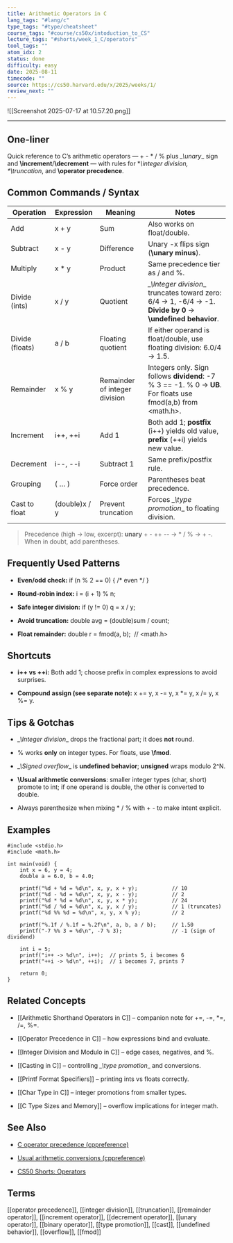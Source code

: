 ```yaml
---
title: Arithmetic Operators in C
lang_tags: "#lang/c"
type_tags: "#type/cheatsheet"
course_tags: "#course/cs50x/intoduction_to_CS"
lecture_tags: "#shorts/week_1_C/operators"
tool_tags: ""
atom_idx: 2
status: done
difficulty: easy
date: 2025-08-11
timecode: ""
source: https://cs50.harvard.edu/x/2025/weeks/1/
review_next: ""
---
```

  

![[Screenshot 2025-07-17 at 10.57.20.png]]

---

## **One-liner**

  

Quick reference to C’s arithmetic operators — + - * / % plus *_\unary*_ sign and **\increment**/**\decrement** — with rules for **\integer division*_, **\truncation*_, and **\operator precedence**.

  

## **Common Commands / Syntax**

|**Operation**|**Expression**|**Meaning**|**Notes**|
|---|---|---|---|
|Add|x + y|Sum|Also works on float/double.|
|Subtract|x - y|Difference|Unary -x flips sign (**\unary minus**).|
|Multiply|x * y|Product|Same precedence tier as / and %.|
|Divide (ints)|x / y|Quotient|*_\Integer division*_ truncates toward zero: 6/4 -> 1, -6/4 -> -1. **Divide by 0** → **\undefined behavior**.|
|Divide (floats)|a / b|Floating quotient|If either operand is float/double, use floating division: 6.0/4 -> 1.5.|
|Remainder|x % y|Remainder of integer division|Integers only. Sign follows **dividend**: -7 % 3 == -1. % 0 → **UB**. For floats use fmod(a,b) from <math.h>.|
|Increment|i++, ++i|Add 1|Both add 1; **postfix** (i++) yields old value, **prefix** (++i) yields new value.|
|Decrement|i--, --i|Subtract 1|Same prefix/postfix rule.|
|Grouping|( … )|Force order|Parentheses beat precedence.|
|Cast to float|(double)x / y|Prevent truncation|Forces *_\type promotion*_ to floating division.|

> Precedence (high → low, excerpt): **unary** + - ++ -- → * / % → + -. When in doubt, add parentheses.

  

## **Frequently Used Patterns**

- **Even/odd check:** if (n % 2 == 0) { /* even */ }
    
- **Round-robin index:** i = (i + 1) % n;
    
- **Safe integer division:** if (y != 0) q = x / y;
    
- **Avoid truncation:** double avg = (double)sum / count;
    
- **Float remainder:** double r = fmod(a, b);  // <math.h>
    

  

## **Shortcuts**

- **i++ vs ++i:** Both add 1; choose prefix in complex expressions to avoid surprises.
    
- **Compound assign (see separate note):** x += y, x -= y, x *= y, x /= y, x %= y.
    

  

## **Tips & Gotchas**

- *_\Integer division*_ drops the fractional part; it does **not** round.
    
- % works **only** on integer types. For floats, use **\fmod**.
    
- *_\Signed overflow*_ is **undefined behavior**; **unsigned** wraps modulo 2^N.
    
- **\Usual arithmetic conversions**: smaller integer types (char, short) promote to int; if one operand is double, the other is converted to double.
    
- Always parenthesize when mixing * / % with + - to make intent explicit.
    

  

## **Examples**

```
#include <stdio.h>
#include <math.h>

int main(void) {
    int x = 6, y = 4;
    double a = 6.0, b = 4.0;

    printf("%d + %d = %d\n", x, y, x + y);           // 10
    printf("%d - %d = %d\n", x, y, x - y);           // 2
    printf("%d * %d = %d\n", x, y, x * y);           // 24
    printf("%d / %d = %d\n", x, y, x / y);           // 1 (truncates)
    printf("%d %% %d = %d\n", x, y, x % y);          // 2

    printf("%.1f / %.1f = %.2f\n", a, b, a / b);     // 1.50
    printf("-7 %% 3 = %d\n", -7 % 3);                // -1 (sign of dividend)

    int i = 5;
    printf("i++ -> %d\n", i++);  // prints 5, i becomes 6
    printf("++i -> %d\n", ++i);  // i becomes 7, prints 7

    return 0;
}
```

## **Related Concepts**

- [[Arithmetic Shorthand Operators in C]] – companion note for +=, -=, *=, /=, %=.
    
- [[Operator Precedence in C]] – how expressions bind and evaluate.
    
- [[Integer Division and Modulo in C]] – edge cases, negatives, and %.
    
- [[Casting in C]] – controlling *_\type promotion*_ and conversions.
    
- [[Printf Format Specifiers]] – printing ints vs floats correctly.
    
- [[Char Type in C]] – integer promotions from smaller types.
    
- [[C Type Sizes and Memory]] – overflow implications for integer math.
    

  

## **See Also**

- [C operator precedence (cppreference)](https://en.cppreference.com/w/c/language/operator_precedence)
    
- [Usual arithmetic conversions (cppreference)](https://en.cppreference.com/w/c/language/conversion)
    
- [CS50 Shorts: Operators](https://cs50.harvard.edu/x/2025/shorts/operators/)
    

  

## **Terms**

  

[[operator precedence]], [[integer division]], [[truncation]], [[remainder operator]], [[increment operator]], [[decrement operator]], [[unary operator]], [[binary operator]], [[type promotion]], [[cast]], [[undefined behavior]], [[overflow]], [[fmod]]